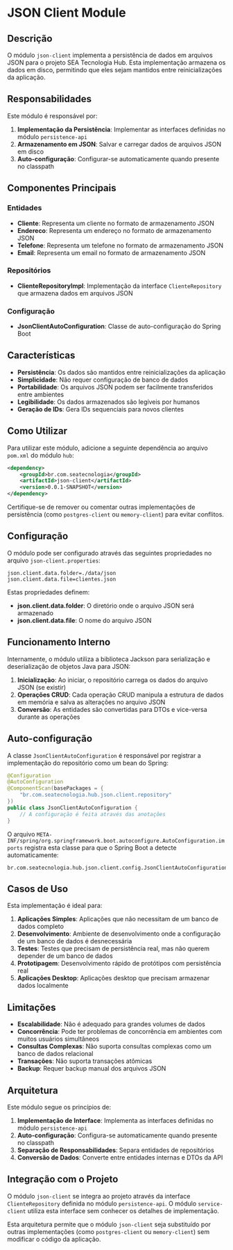 # JSON Client Module

## Descrição

O módulo `json-client` implementa a persistência de dados em arquivos JSON para o projeto SEA Tecnologia Hub. Esta implementação armazena os dados em disco, permitindo que eles sejam mantidos entre reinicializações da aplicação.

## Responsabilidades

Este módulo é responsável por:

1. **Implementação da Persistência**: Implementar as interfaces definidas no módulo `persistence-api`
2. **Armazenamento em JSON**: Salvar e carregar dados de arquivos JSON em disco
3. **Auto-configuração**: Configurar-se automaticamente quando presente no classpath

## Componentes Principais

### Entidades

- **Cliente**: Representa um cliente no formato de armazenamento JSON
- **Endereco**: Representa um endereço no formato de armazenamento JSON
- **Telefone**: Representa um telefone no formato de armazenamento JSON
- **Email**: Representa um email no formato de armazenamento JSON

### Repositórios

- **ClienteRepositoryImpl**: Implementação da interface `ClienteRepository` que armazena dados em arquivos JSON

### Configuração

- **JsonClientAutoConfiguration**: Classe de auto-configuração do Spring Boot

## Características

- **Persistência**: Os dados são mantidos entre reinicializações da aplicação
- **Simplicidade**: Não requer configuração de banco de dados
- **Portabilidade**: Os arquivos JSON podem ser facilmente transferidos entre ambientes
- **Legibilidade**: Os dados armazenados são legíveis por humanos
- **Geração de IDs**: Gera IDs sequenciais para novos clientes

## Como Utilizar

Para utilizar este módulo, adicione a seguinte dependência ao arquivo `pom.xml` do módulo `hub`:

```xml
<dependency>
    <groupId>br.com.seatecnologia</groupId>
    <artifactId>json-client</artifactId>
    <version>0.0.1-SNAPSHOT</version>
</dependency>
```

Certifique-se de remover ou comentar outras implementações de persistência (como `postgres-client` ou `memory-client`) para evitar conflitos.

## Configuração

O módulo pode ser configurado através das seguintes propriedades no arquivo `json-client.properties`:

```properties
json.client.data.folder=./data/json
json.client.data.file=clientes.json
```

Estas propriedades definem:
- **json.client.data.folder**: O diretório onde o arquivo JSON será armazenado
- **json.client.data.file**: O nome do arquivo JSON

## Funcionamento Interno

Internamente, o módulo utiliza a biblioteca Jackson para serialização e deserialização de objetos Java para JSON:

1. **Inicialização**: Ao iniciar, o repositório carrega os dados do arquivo JSON (se existir)
2. **Operações CRUD**: Cada operação CRUD manipula a estrutura de dados em memória e salva as alterações no arquivo JSON
3. **Conversão**: As entidades são convertidas para DTOs e vice-versa durante as operações

## Auto-configuração

A classe `JsonClientAutoConfiguration` é responsável por registrar a implementação do repositório como um bean do Spring:

```java
@Configuration
@AutoConfiguration
@ComponentScan(basePackages = {
    "br.com.seatecnologia.hub.json.client.repository"
})
public class JsonClientAutoConfiguration {
    // A configuração é feita através das anotações
}
```

O arquivo `META-INF/spring/org.springframework.boot.autoconfigure.AutoConfiguration.imports` registra esta classe para que o Spring Boot a detecte automaticamente:

```
br.com.seatecnologia.hub.json.client.config.JsonClientAutoConfiguration
```

## Casos de Uso

Esta implementação é ideal para:

1. **Aplicações Simples**: Aplicações que não necessitam de um banco de dados completo
2. **Desenvolvimento**: Ambiente de desenvolvimento onde a configuração de um banco de dados é desnecessária
3. **Testes**: Testes que precisam de persistência real, mas não querem depender de um banco de dados
4. **Prototipagem**: Desenvolvimento rápido de protótipos com persistência real
5. **Aplicações Desktop**: Aplicações desktop que precisam armazenar dados localmente

## Limitações

- **Escalabilidade**: Não é adequado para grandes volumes de dados
- **Concorrência**: Pode ter problemas de concorrência em ambientes com muitos usuários simultâneos
- **Consultas Complexas**: Não suporta consultas complexas como um banco de dados relacional
- **Transações**: Não suporta transações atômicas
- **Backup**: Requer backup manual dos arquivos JSON

## Arquitetura

Este módulo segue os princípios de:

1. **Implementação de Interface**: Implementa as interfaces definidas no módulo `persistence-api`
2. **Auto-configuração**: Configura-se automaticamente quando presente no classpath
3. **Separação de Responsabilidades**: Separa entidades de repositórios
4. **Conversão de Dados**: Converte entre entidades internas e DTOs da API

## Integração com o Projeto

O módulo `json-client` se integra ao projeto através da interface `ClienteRepository` definida no módulo `persistence-api`. O módulo `service-client` utiliza esta interface sem conhecer os detalhes de implementação.

Esta arquitetura permite que o módulo `json-client` seja substituído por outras implementações (como `postgres-client` ou `memory-client`) sem modificar o código da aplicação.